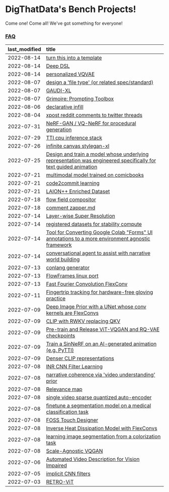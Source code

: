 # DigThatData's Bench Projects!

Come one! Come all! We've got something for everyone!

### [FAQ](https://github.com/dmarx/bench-warmers/blob/main/FAQ.md)

|last_modified|title|
|:---|:---|
|2022-08-14|[turn this into a template](benchwarmers-template.md)|24|
|2022-08-14|[Deep DSL](multistage-unsupervised-deep-DSL-learning-from-prompts-data.md)|3914|
|2022-08-14|[personalized VQVAE](personalized-vqvae.md)|401|
|2022-08-07|[design a 'file type' (or related spec/standard)](filetype-for-ai-art-and-animation.md)|3715|
|2022-08-07|[GAUDI-XL](gaudi-xl.md)|996|
|2022-08-07|[Grimoire: Prompting Toolbox](grimoire.md)|1256|
|2022-08-06|[declarative infill](declarative-infill.md)|548|
|2022-08-04|[xpost reddit comments to twitter threads](reddit2twitter.md)|155|
|2022-07-31|[NeRF-GAN / VQ-NeRF for procedural generation](nerf-gan.md)|202|
|2022-07-29|[TTI cpu inference stack](TTI-cpu-inference-stack.md)|88|
|2022-07-26|[infinite canvas stylegan-xl](infinite-canvas-stylegan-xl.md)|656|
|2022-07-25|[Design and train a model whose underlying representation was engineered specifically for text guided animation](image-model-designed-for-clip-guided-animation.md)|345|
|2022-07-21|[multimodal model trained on comicbooks](multimodal-model-trained-on-comicbooks.md)|342|
|2022-07-21|[code2commit learning](code2commit-learning.md)|292|
|2022-07-21|[LAION++ Enriched Dataset](laion-plus-plus.md)|879|
|2022-07-18|[flow field compositor](flow-field-compositor.md)|500|
|2022-07-18|[comment zapper.md](comment-zapper.md)|333|
|2022-07-14|[Layer-wise Super Resolution](layerwise-and-objectwise-inpainting-and-super-resolution.md)|2056|
|2022-07-14|[registered datasets for stability compute](registered-datasets-for-sstability-compute.md)|225|
|2022-07-14|[Tool for Converting Google Colab "Forms" UI annotations to a more environment agnostic framework](colab-ui-converter.md)|303|
|2022-07-14|[conversational agent to assist with narrative world building](world-building-agent.md)|104|
|2022-07-13|[conlang generator](conlang_lm.md)|96|
|2022-07-13|[FlowFrames linux port](flowframes-linux-port.md)|230|
|2022-07-13|[Fast Fourier Convolution FlexConv](FFC-Flexconv.md)|117|
|2022-07-11|[Fingertrip tracking for hardware-free gloving practice](fingertrip_tracking_for_hardware_free_gloveing_practice.md)|39|
|2022-07-09|[Deep Image Prior with a UNet whose conv kernels are FlexConvs](FlexConv_DIP.md)|61|
|2022-07-09|[CLIP with RWKV replacing QKV](RWKV-CLIP.md)|38|
|2022-07-09|[Pre-train and Release ViT-VQGAN and RQ-VAE checkpoints](pretrained_vit-vqgan_checkpoints.md)|339|
|2022-07-09|[Train a SinNeRF on an AI-generated animation (e.g. PyTTI)](train_a_SinNeRF_on_a_pytti_animation.md)|535|
|2022-07-09|[Denser CLIP representations](denser-CLIP.md)|385|
|2022-07-08|[INR CNN Filter Learning](INR_CNN_filter_learning.md)|225|
|2022-07-08|[narrative coherence via 'video understanding' prior](narrative_coherence_via_video_understanding_prior.md)|126|
|2022-07-08|[Relevance map](Relevance_map.md)|225|
|2022-07-08|[single video sparse quantized auto-encoder](single_video_sparse_quantized_auto-encoder.md)|497|
|2022-07-08|[finetune a segmentation model on a medical classification task](finetune_a_segmentation_model_on_a_medical_classification_task.md)|216|
|2022-07-08|[FOSS Touch Designer](FOSS_touch_designer.md)|271|
|2022-07-08|[Inverse Heat Dissipation Model with FlexConvs](IHDM_with_FlexConvs.md)|939|
|2022-07-08|[learning image segmentation from a colorization task](learning_image_segmentation_from_a_colorization_task.md)|154|
|2022-07-08|[Scale-Agnostic VQGAN](scale-agnostic_VQGAN.md)|202|
|2022-07-06|[Automated Video Description for Vision Impaired](automated-video-description.md)|3401|
|2022-07-05|[implicit CNN filters](implicit-cnn-filters.md)|213|
|2022-07-03|[RETRO-ViT](RETRO-ViT.md)|1452|